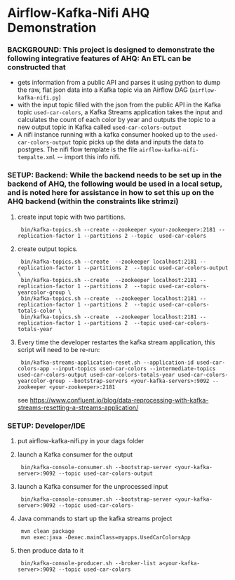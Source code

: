 # Airflow-Kafka-Nifi AHQ Demonstration


### BACKGROUND: This project is designed to demonstrate the following integrative features of AHQ: An ETL can be constructed that 
  - gets information from a public API and parses it using python to dump the raw, flat json data into a Kafka topic via an Airflow DAG (`airflow-kafka-nifi.py`)
  - with the input topic filled with the json from the public API in the Kafka topic `used-car-colors`, a Kafka Streams application takes the input and calculates the count of each color by year and outputs the topic to a new output topic in Kafka called `used-car-colors-output`
  - A nifi instance running with a kafka consumer hooked up to the `used-car-colors-output` topic picks up the data and inputs the data to postgres. The nifi flow template is the file `airflow-kafka-nifi-tempalte.xml` -- import this info nifi.

### SETUP: Backend: While the backend needs to be set up in the backend of AHQ, the following would be used in a local setup, and is noted here for assistance in how to set this up on the AHQ backend (within the constraints like strimzi)

1. create input topic with two partitions. 

        bin/kafka-topics.sh --create --zookeeper <your-zookeeper>:2181 --replication-factor 1 --partitions 2 --topic  used-car-colors
        
2. create output topics.  

        bin/kafka-topics.sh --create  --zookeeper localhost:2181 --replication-factor 1 --partitions 2  --topic used-car-colors-output \
        bin/kafka-topics.sh --create  --zookeeper localhost:2181 --replication-factor 1 --partitions 2  --topic used-car-colors-yearcolor-group \ 
        bin/kafka-topics.sh --create  --zookeeper localhost:2181 --replication-factor 1 --partitions 2  --topic used-car-colors-totals-color \
        bin/kafka-topics.sh --create  --zookeeper localhost:2181 --replication-factor 1 --partitions 2  --topic used-car-colors-totals-year
        
3. Every time the developer restartes the kafka stream application, this script will need to be re-run:
      
        bin/kafka-streams-application-reset.sh --application-id used-car-colors-app --input-topics used-car-colors --intermediate-topics used-car-colors-output used-car-colors-totals-year used-car-colors-yearcolor-group --bootstrap-servers <your-kafka-servers>:9092 --zookeeper <your-zookeeper>:2181
        
   see https://www.confluent.io/blog/data-reprocessing-with-kafka-streams-resetting-a-streams-application/


### SETUP: Developer/IDE
  
1. put airflow-kafka-nifi.py in your dags folder

2. launch a Kafka consumer for the output

        bin/kafka-console-consumer.sh --bootstrap-server <your-kafka-server>:9092 --topic used-car-colors-output
        
3. launch a Kafka consumer for the unprocessed input

        bin/kafka-console-consumer.sh --bootstrap-server <your-kafka-server>:9092 --topic used-car-colors-

4. Java commands to start up the kafka streams project

        mvn clean package
        mvn exec:java -Dexec.mainClass=myapps.UsedCarColorsApp
    

5. then produce data to it

        bin/kafka-console-producer.sh --broker-list a<your-kafka-server>:9092 --topic used-car-colors
        
        


